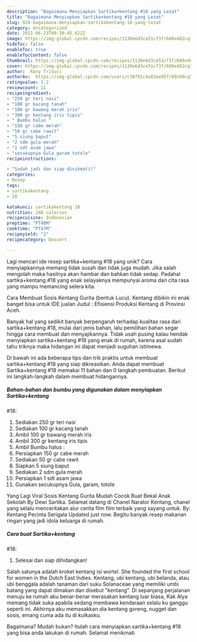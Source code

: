 ```yaml
---
description: "Bagaimana Menyiapkan Sartika+kentang #18 yang Lezat"
title: "Bagaimana Menyiapkan Sartika+kentang #18 yang Lezat"
slug: 924-bagaimana-menyiapkan-sartikakentang-18-yang-lezat
category: Uncategorized
date: 2021-06-23T09:30:45.622Z
image: https://img-global.cpcdn.com/recipes/1130e6d3ce51cf3f/680x482cq70/sartikakentang-18-foto-resep-utama.jpg
hideToc: false
enableToc: true
enableTocContent: false
thumbnail: https://img-global.cpcdn.com/recipes/1130e6d3ce51cf3f/680x482cq70/sartikakentang-18-foto-resep-utama.jpg
cover: https://img-global.cpcdn.com/recipes/1130e6d3ce51cf3f/680x482cq70/sartikakentang-18-foto-resep-utama.jpg
author:  Rany TriSuci
authorAv:  https://img-global.cpcdn.com/users/c36f91c4a83ae95f/60x60cq50/avatar.jpg
ratingvalue: 3.2
reviewcount: 11
recipeingredient:
- "250 gr teri nasi"
- "100 gr kacang tanah"
- "100 gr bawang merah iris"
- "300 gr kentang iris tipis"
- " Bumbu halus "
- "150 gr cabe merah"
- "50 gr cabe rawit"
- "5 siung baput"
- "2 sdm gula merah"
- "1 sdt asam jawa"
- "secukupnya Gula garam totole"
recipeinstructions:

- "Sudah jadi dan siap dinikmati!"
categories:
- Resep
tags:
- sartikakentang
- 18

katakunci: sartikakentang 18 
nutrition: 248 calories
recipecuisine: Indonesian
preptime: "PT40M"
cooktime: "PT47M"
recipeyield: "2"
recipecategory: Dessert

---
```



Lagi mencari ide resep sartika+kentang
#18 yang unik? Cara menyiapkannya memang tidak susah dan tidak juga mudah. Jika salah mengolah maka hasilnya akan hambar dan bahkan tidak sedap. Padahal sartika+kentang
#18 yang enak selayaknya mempunyai aroma dan cita rasa yang mampu memancing selera kita.


Cara Membuat Sosis Kentang Gurita (bentuk Lucu). Kentang dibikin ini enak banget bisa untuk IDE jualan Judul : Efisiensi Produksi Kentang di Provinsi Aceh.

Banyak hal yang sedikit banyak berpengaruh terhadap kualitas rasa dari sartika+kentang
#18, mulai dari jenis bahan, lalu pemilihan bahan segar hingga cara membuat dan menyajikannya. Tidak usah pusing kalau hendak menyiapkan sartika+kentang
#18 yang enak di rumah, karena asal sudah tahu triknya maka hidangan ini dapat menjadi suguhan istimewa.


Di bawah ini ada beberapa tips dan trik praktis untuk membuat sartika+kentang
#18 yang siap dikreasikan. Anda dapat membuat Sartika+kentang
#18 memakai 11 bahan dan 0 langkah pembuatan. Berikut ini langkah-langkah dalam membuat hidangannya.

<!--inarticleads1-->

##### Bahan-bahan dan bumbu yang digunakan dalam menyiapkan Sartika+kentang
#18:

1. Sediakan 250 gr teri nasi
1. Sediakan 100 gr kacang tanah
1. Ambil 100 gr bawang merah iris
1. Ambil 300 gr kentang iris tipis
1. Ambil  Bumbu halus :
1. Persiapkan 150 gr cabe merah
1. Sediakan 50 gr cabe rawit
1. Siapkan 5 siung baput
1. Sediakan 2 sdm gula merah
1. Persiapkan 1 sdt asam jawa
1. Gunakan secukupnya Gula, garam, totole


Yang Lagi Viral Sosis Kentang Gurita Mudah Cocok Buat Bekal Anak Sekolah By Dewi Sartika. Selamat datang di Chanel Narator Kentang, chanel yang selalu menceritakan alur cerita film film terbaik yang sayang untuk. By: Kentang Pecinta Serigala Updated just now. Begitu banyak resep makanan ringan yang jadi idola keluarga di rumah. 

<!--inarticleads2-->

##### Cara buat Sartika+kentang
#18:


1. Selesai dan siap dihidangkan!

Salah satunya adalah kroket kentang isi wortel. She founded the first school for women in the Dutch East Indies. Kentang, ubi kentang, ubi belanda, atau ubi benggala adalah tanaman dari suku Solanaceae yang memiliki umbi batang yang dapat dimakan dan disebut &#34;kentang&#34;. Di sepanjang perjalanan menuju ke rumah aku benar-benar merasakan kentang luar biasa, Kak Alya memang tidak suka apabila sedang membawa kendaraan selalu ku ganggu seperti ini. Akhirnya aku memasakkan dia kentang goreng, nugget dan sosis, emang cuma ada itu di kulkasku. 

Bagaimana? Mudah bukan? Itulah cara menyiapkan sartika+kentang
#18 yang bisa anda lakukan di rumah. Selamat menikmati
